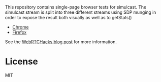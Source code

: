 This repository contains single-page browser tests for simulcast.
The simulcast stream is split into three different streams using SDP munging in order to expose
the result both visually as well as to getStats()

* [Chrome](https://fippo.github.io/simulcast-playground/chrome)
* [Firefox](https://fippo.github.io/simulcast-playground/firefox)

See the [WebRTCHacks blog post](https://webrtchacks.com/a-playground-for-simulcast-without-an-sfu/) for more information.

# License
MIT

